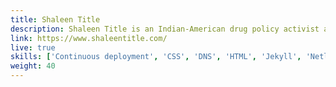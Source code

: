 ```yaml
---
title: Shaleen Title
description: Shaleen Title is an Indian-American drug policy activist and attorney who currently serves as one of five commissioners on the Massachusetts Cannabis Control Commission, the agency tasked with regulating legal and medical marijuana in the commonwealth. She asked me for a classic and timeless rebuild of her website, which I completed using Jekyll as a static site generator, Netlify for continuous deployment, and Forestry as a content management system.
link: https://www.shaleentitle.com/
live: true
skills: ['Continuous deployment', 'CSS', 'DNS', 'HTML', 'Jekyll', 'Netlify', 'SASS', 'Forestry', 'CMS']
weight: 40
---
```

